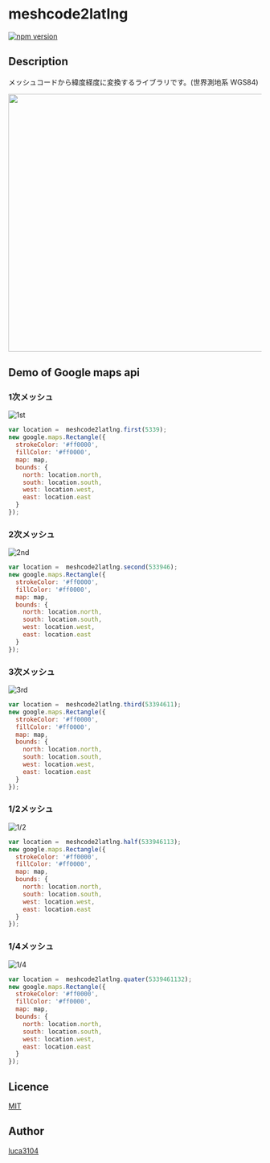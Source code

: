 # meshcode2latlng
[![npm version](https://badge.fury.io/js/meshcode2latlng.svg)](https://badge.fury.io/js/meshcode2latlng)

## Description
メッシュコードから緯度経度に変換するライブラリです。(世界測地系 WGS84)

<img src="https://github.com/luca3104/meshcode2LatLng/blob/screenshot/screenshots/screenshot.png" width=512>

## Demo of Google maps api
### 1次メッシュ
![1st](https://github.com/luca3104/meshcode2LatLng/blob/screenshot/screenshots/1st.png)
```js
var location =  meshcode2latlng.first(5339);
new google.maps.Rectangle({
  strokeColor: '#ff0000',
  fillColor: '#ff0000',
  map: map,
  bounds: {
    north: location.north,
    south: location.south,
    west: location.west,
    east: location.east
  }
});
```
### 2次メッシュ
![2nd](https://github.com/luca3104/meshcode2LatLng/blob/screenshot/screenshots/2nd.png)
```js
var location =  meshcode2latlng.second(533946);
new google.maps.Rectangle({
  strokeColor: '#ff0000',
  fillColor: '#ff0000',
  map: map,
  bounds: {
    north: location.north,
    south: location.south,
    west: location.west,
    east: location.east
  }
});
```

### 3次メッシュ
![3rd](https://github.com/luca3104/meshcode2LatLng/blob/screenshot/screenshots/3rd.png)
```js
var location =  meshcode2latlng.third(53394611);
new google.maps.Rectangle({
  strokeColor: '#ff0000',
  fillColor: '#ff0000',
  map: map,
  bounds: {
    north: location.north,
    south: location.south,
    west: location.west,
    east: location.east
  }
});
```

### 1/2メッシュ
![1/2](https://github.com/luca3104/meshcode2LatLng/blob/screenshot/screenshots/1:2.png)
```js
var location =  meshcode2latlng.half(533946113);
new google.maps.Rectangle({
  strokeColor: '#ff0000',
  fillColor: '#ff0000',
  map: map,
  bounds: {
    north: location.north,
    south: location.south,
    west: location.west,
    east: location.east
  }
});
```

### 1/4メッシュ
![1/4](https://github.com/luca3104/meshcode2LatLng/blob/screenshot/screenshots/1:4.png)
```js
var location =  meshcode2latlng.quater(5339461132);
new google.maps.Rectangle({
  strokeColor: '#ff0000',
  fillColor: '#ff0000',
  map: map,
  bounds: {
    north: location.north,
    south: location.south,
    west: location.west,
    east: location.east
  }
});
```

## Licence

[MIT](https://github.com/luca3104/meshcode2LatLng/blob/master/LICENSE)

## Author

[luca3104](https://github.com/luca3104)
